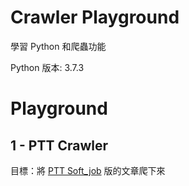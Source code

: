 # Crawler Playground

學習 Python 和爬蟲功能

Python 版本: 3.7.3



# Playground

## 1 - PTT Crawler

目標：將 [PTT Soft_job](https://www.ptt.cc/bbs/Soft_Job/index.html) 版的文章爬下來


